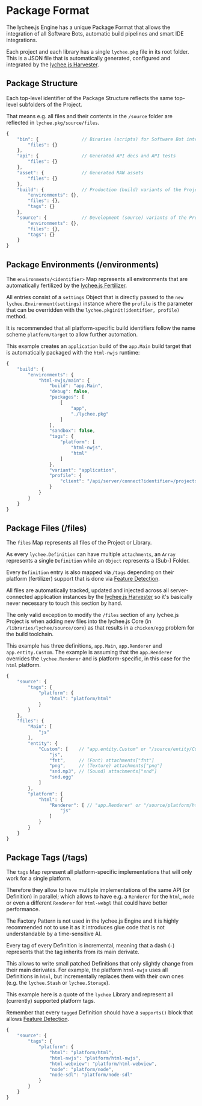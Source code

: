 
# Package Format

The lychee.js Engine has a unique Package Format that
allows the integration of all Software Bots, automatic
build pipelines and smart IDE integrations.

Each project and each library has a single `lychee.pkg`
file in its root folder. This is a JSON file that is
automatically generated, configured and integrated by
the [lychee.js Harvester](../software-bots/lycheejs-harvester.md).


## Package Structure

Each top-level identifier of the Package Structure
reflects the same top-level subfolders of the Project.

That means e.g. all files and their contents in the `/source`
folder are reflected in `lychee.pkg/source/files`.

```javascript
{
	"bin": {                // Binaries (scripts) for Software Bot integration
		"files": {}
	},
	"api": {                // Generated API docs and API tests
		"files": {}
	},
	"asset": {              // Generated RAW assets
		"files": {}
	},
	"build": {              // Production (build) variants of the Project or Library
		"environments": {},
		"files": {},
		"tags": {}
	},
	"source": {             // Development (source) variants of the Project or Library
		"environments": {},
		"files": {},
		"tags": {}
	}
}
```


## Package Environments (/environments)

The `environments/<identifier>` Map represents all
environments that are automatically fertilized by the
[lychee.js Fertilizer](../software-bots/lycheejs-fertilizer.md).

All entries consist of a `settings` Object that is
directly passed to the `new lychee.Environment(settings)`
instance where the `profile` is the parameter that can
be overridden with the `lychee.pkginit(identifier, profile)`
method.

It is recommended that all platform-specific build
identifiers follow the name scheme `platform/target`
to allow further automation.

This example creates an `application` build of the
`app.Main` build target that is automatically packaged
with the `html-nwjs` runtime:

```javascript
{
	"build": {
		"environments": {
			"html-nwjs/main": {
				"build": "app.Main",
				"debug": false,
				"packages": [
					[
						"app",
						"./lychee.pkg"
					]
				],
				"sandbox": false,
				"tags": {
					"platform": [
						"html-nwjs",
						"html"
					]
				},
				"variant": "application",
				"profile": {
					"client": "/api/server/connect?identifier=/projects/boilerplate"
				}
			}
		}
	}
}
```


## Package Files (/files)

The `files` Map represents all files of the Project
or Library.

As every `lychee.Definition` can have multiple
`attachments`, an `Array` represents a single
`Definition` while an `Object` represents a (Sub-)
Folder.

Every `Definition` entry is also mapped via `/tags`
depending on their platform (fertilizer) support
that is done via [Feature Detection](../engine-concept/Feature-Detection.md).

All files are automatically tracked, updated and
injected across all server-connected application
instances by the [lychee.js Harvester](../software-bots/lycheejs-harvester.md)
so it's basically never necessary to touch this
section by hand.

The only valid exception to modify the `/files`
section of any lychee.js Project is when adding
new files into the lychee.js Core (in
`/libraries/lychee/source/core`) as that results
in a `chicken/egg` problem for the build toolchain.

This example has three definitions, `app.Main`,
`app.Renderer` and `app.entity.Custom`. The example
is assuming that the `app.Renderer` overrides the
`lychee.Renderer` and is platform-specific, in this
case for the `html` platform.

```javascript
{
	"source": {
		"tags": {
			"platform": {
				"html": "platform/html"
			}
		}
	},
	"files": {
		"Main": [
			"js"
		],
		"entity": {
			"Custom": [    // "app.entity.Custom" or "/source/entity/Custom"
				"js",
				"fnt",     // (Font) attachments["fnt"]
				"png",     // (Texture) attachments["png"]
				"snd.mp3", // (Sound) attachments["snd"]
				"snd.ogg"
			]
		},
		"platform": {
			"html": {
				"Renderer": [ // "app.Renderer" or "/source/platform/html/Renderer"
					"js"
				]
			}
		}
	}
}
```


## Package Tags (/tags)

The `tags` Map represent all platform-specific
implementations that will only work for a single
platform.

Therefore they allow to have multiple implementations
of the same API (or Definition) in parallel; which
allows to have e.g. a `Renderer` for the `html`, `node`
or even a different `Renderer` for `html-webgl` that
could have better performance.

The Factory Pattern is not used in the lychee.js
Engine and it is highly recommended not to use
it as it introduces glue code that is not
understandable by a time-sensitive AI.

Every tag of every Definition is incremental,
meaning that a dash (`-`) represents that the tag
inherits from its main derivate.

This allows to write small patched Definitions that
only slightly change from their main derivates. For
example, the platform `html-nwjs` uses all Definitions
in `html`, but incrementally replaces them with their
own ones (e.g. the `lychee.Stash` or `lychee.Storage`).

This example here is a quote of the `lychee` Library
and represent all (currently) supported platform tags.

Remember that every `tagged` Definition should have a
`supports()` block that allows [Feature Detection](../engine-concept/Feature-Detection.md).

```javascript
{
	"source": {
		"tags": {
			"platform": {
				"html": "platform/html",
				"html-nwjs": "platform/html-nwjs",
				"html-webview": "platform/html-webview",
				"node": "platform/node",
				"node-sdl": "platform/node-sdl"
			}
		}
	}
}
```


